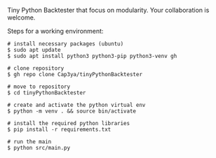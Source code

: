 Tiny Python Backtester that focus on modularity. 
Your collaboration is welcome.

Steps for a working environment: 
```
# install necessary packages (ubuntu)
$ sudo apt update 
$ sudo apt install python3 python3-pip python3-venv gh

# clone repository
$ gh repo clone Cap3ya/tinyPythonBacktester

# move to repository
$ cd tinyPythonBacktester

# create and activate the python virtual env
$ python -m venv . && source bin/activate

# install the required python libraries
$ pip install -r requirements.txt

# run the main 
$ python src/main.py 

```
